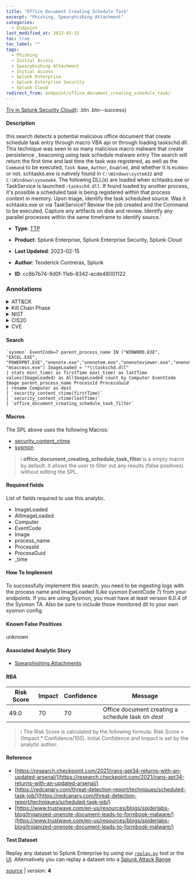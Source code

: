 ```yaml
---
title: "Office Document Creating Schedule Task"
excerpt: "Phishing, Spearphishing Attachment"
categories:
  - Endpoint
last_modified_at: 2023-02-15
toc: true
toc_label: ""
tags:
  - Phishing
  - Initial Access
  - Spearphishing Attachment
  - Initial Access
  - Splunk Enterprise
  - Splunk Enterprise Security
  - Splunk Cloud
redirect_from: endpoint/office_document_creating_schedule_task/
---
```




[Try in Splunk Security Cloud](https://www.splunk.com/en_us/cyber-security.html){: .btn .btn--success}

#### Description

this search detects a potential malicious office document that create schedule task entry through macro VBA api or through loading taskschd.dll. This technique was seen in so many malicious macro malware that create persistence , beaconing using task schedule malware entry The search will return the first time and last time the task was registered, as well as the `Command` to be executed, `Task Name`, `Author`, `Enabled`, and whether it is `Hidden` or not. schtasks.exe is natively found in `C:\Windows\system32` and `C:\Windows\syswow64`. The following DLL(s) are loaded when schtasks.exe or TaskService is launched -`taskschd.dll`. If found loaded by another process, it&#39;s possible a scheduled task is being registered within that process context in memory. Upon triage, identify the task scheduled source. Was it schtasks.exe or via TaskService? Review the job created and the Command to be executed. Capture any artifacts on disk and review. Identify any parallel processes within the same timeframe to identify source.&#39;

- **Type**: [TTP](https://github.com/splunk/security_content/wiki/Detection-Analytic-Types)
- **Product**: Splunk Enterprise, Splunk Enterprise Security, Splunk Cloud

- **Last Updated**: 2023-02-15
- **Author**: Teoderick Contreras, Splunk
- **ID**: cc8b7b74-9d0f-11eb-8342-acde48001122

### Annotations
<details>
  <summary>ATT&CK</summary>

<div markdown="1">

#### [ATT&CK](https://attack.mitre.org/)

| ID          | Technique   | Tactic         |
| ----------- | ----------- |--------------- |
| [T1566](https://attack.mitre.org/techniques/T1566/) | Phishing | Initial Access |

| [T1566.001](https://attack.mitre.org/techniques/T1566/001/) | Spearphishing Attachment | Initial Access |

</div>
</details>


<details>
  <summary>Kill Chain Phase</summary>

<div markdown="1">

* Delivery


</div>
</details>


<details>
  <summary>NIST</summary>

<div markdown="1">

* DE.CM



</div>
</details>

<details>
  <summary>CIS20</summary>

<div markdown="1">

* CIS 10



</div>
</details>

<details>
  <summary>CVE</summary>

<div markdown="1">


</div>
</details>


#### Search

```
`sysmon` EventCode=7 parent_process_name IN ("WINWORD.EXE", "EXCEL.EXE", "POWERPNT.EXE","onenote.exe","onenotem.exe","onenoteviewer.exe","onenoteim.exe", "msaccess.exe") ImageLoaded = "*\\taskschd.dll" 
| stats min(_time) as firstTime max(_time) as lastTime values(ImageLoaded) as AllImageLoaded count by Computer EventCode Image parent_process_name ProcessId ProcessGuid 
| rename Computer as dest 
| `security_content_ctime(firstTime)` 
| `security_content_ctime(lastTime)` 
| `office_document_creating_schedule_task_filter`
```

#### Macros
The SPL above uses the following Macros:
* [security_content_ctime](https://github.com/splunk/security_content/blob/develop/macros/security_content_ctime.yml)
* [sysmon](https://github.com/splunk/security_content/blob/develop/macros/sysmon.yml)

> :information_source:
> **office_document_creating_schedule_task_filter** is a empty macro by default. It allows the user to filter out any results (false positives) without editing the SPL.



#### Required fields
List of fields required to use this analytic.
* ImageLoaded
* AllImageLoaded
* Computer
* EventCode
* Image
* process_name
* ProcessId
* ProcessGuid
* _time



#### How To Implement
To successfully implement this search, you need to be ingesting logs with the process name and ImageLoaded (Like sysmon EventCode 7) from your endpoints. If you are using Sysmon, you must have at least version 6.0.4 of the Sysmon TA. Also be sure to include those monitored dll to your own sysmon config.
#### Known False Positives
unknown

#### Associated Analytic Story
* [Spearphishing Attachments](/stories/spearphishing_attachments)




#### RBA

| Risk Score  | Impact      | Confidence   | Message      |
| ----------- | ----------- |--------------|--------------|
| 49.0 | 70 | 70 | Office document creating a schedule task on $dest$ |


> :information_source:
> The Risk Score is calculated by the following formula: Risk Score = (Impact * Confidence/100). Initial Confidence and Impact is set by the analytic author.


#### Reference

* [https://research.checkpoint.com/2021/irans-apt34-returns-with-an-updated-arsenal/](https://research.checkpoint.com/2021/irans-apt34-returns-with-an-updated-arsenal/)
* [https://redcanary.com/threat-detection-report/techniques/scheduled-task-job/](https://redcanary.com/threat-detection-report/techniques/scheduled-task-job/)
* [https://www.trustwave.com/en-us/resources/blogs/spiderlabs-blog/trojanized-onenote-document-leads-to-formbook-malware/](https://www.trustwave.com/en-us/resources/blogs/spiderlabs-blog/trojanized-onenote-document-leads-to-formbook-malware/)



#### Test Dataset
Replay any dataset to Splunk Enterprise by using our [`replay.py`](https://github.com/splunk/attack_data#using-replaypy) tool or the [UI](https://github.com/splunk/attack_data#using-ui).
Alternatively you can replay a dataset into a [Splunk Attack Range](https://github.com/splunk/attack_range#replay-dumps-into-attack-range-splunk-server)




[*source*](https://github.com/splunk/security_content/tree/develop/detections/endpoint/office_document_creating_schedule_task.yml) \| *version*: **4**